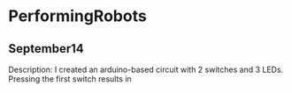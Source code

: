 # **PerformingRobots**
## September14
Description: I created an arduino-based circuit with 2 switches and 3 LEDs. Pressing the first switch results in
